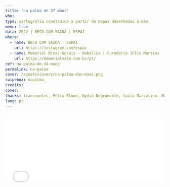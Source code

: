 ```yaml
---
title: 'na palma de 37 mãos'
who: 
type: cartografia construída a partir de mapas desenhados à mão
menu: true
data: 2022 | BECO COM SAÍDA | ESPAI
where: 
  - name: BECO COM SAÍDA | ESPAI
    url: https://instagram.com/espai
  - name: Memorial Minas Gerais - Babélica | Curadoria Júlio Martins
    url: https://memorialvale.com.br/pt/
ref: na-palma-de-34-maos
permalink: na-palma
cover: /assets/covers/na-palma-das-maos.png
swipebox: napalma_
credits: 
cover: 
thanks: transeuntes, Félix Blume, Nydia Negromonte, luiza Marcolino, Marcelo Drummond, Janaina Melo, Mariana Zani, Elisa Lana, João Paulo Costa, Bernardo Esteves, Tiago Esteves, Ana Esteves, Clarice Lacerda, Clarice Rodrigues, Luana Lorenzini, Mercedes Valadares, Helena Reis, Débora da padaria, Sérgio cheveiro, vendedores da Casa dos Parafusos, funcionárias dos Correios (unidade Raul Soares – BH), Maria Raquel Dias, alunas do Colégio Santa Dorotéia, Hamilton Reis, Rafael Reis, Túlio Jorge, Rafael Pimenta, Edimilson, farmacêutio da Drogaria do Dias, Flávia Mafra.
lang: pt
---
```


<br>
 <div>
  <div style="width:100%; height:160vh !important;">  
  <div class="video-wrapper" style="width:100%; height: 80vh !important"> 
  <iframe src="../na-palma-de-34-maos" height="200" width="100%" style="border:0px" scrolling="no"></iframe>
  </div></div>
</div>
  <div class="overlay" onClick="style.pointerEvents='none'"></div>

*Clique [aqui](../na-palma-de-n-maos){:target="_blank"} para abrir o mapa em outra aba.*
<br><br><br>
Partindo do beco do Espai, localizado no bairro Santa Efigênia, em Belo Horizonte, pedi a transeuntes,  vendedores e amigos com quem me encontrava, mapas rascunhados à mão para me orientar sobre rotas de saída dos lugares  onde estávamos, sem entretanto dizer para onde eu gostaria de ir. O final de cada mapa desenhado era o ponto de partida para um novo caminho.  

Os mapas desenhados à mão são vetorizados, reescalonados e projetados sobre o mapa geográfico de Belo Horizonte, fazendo uma  colagem e criando uma nova cartografia da cidade.
  

**Curadoria:** Marcelo Drummond e Janaina Melo

**Participantes:** transeuntes, Elisa Lana, João Paulo Costa, Bernardo Esteves, Tiago Esteves, Ana Esteves, Clarice Lacerda, Clarice Rodrigues, Luana Lorenzini, Mercedes Valadares, Helena Reis, Débora da padaria, Sérgio cheveiro, vendedores da Casa dos Parafusos, funcionárias dos Correios (unidade Raul Soares – BH), Maria Raquel Dias, alunas do Colégio Santa Dorotéia, Hamilton Reis, Rafael Reis, Túlio Jorge, Rafael Pimenta, Edimilson, Drogaria do Dias e Flávia Mafra.
<br><br>

---

<br><br>
<br>
  <div id="swipebox-gallery">
    {% for file in site.static_files %}
      {% if file.path contains "na_palma" %}
          <a href="{{ site.baseurl }}{{ file.path }}" class="swipebox">
            <img src="{{ site.baseurl }}{{ file.path }}" alt="">
          </a>
      {% endif %}
    {% endfor %}
  </div>

*fotos Félix Blume*
<br><br>

---

<br><br>
<img src="../assets/posts/palma_na_parede.png" class="img-border">
<br><br>

  
---
  
  
<br>

## Montagem na parede:

<br><br>
<img src="../assets/posts/palma_na_parede.gif" class="img-border">
<br><br>

  
---
  
<br>

## Mapa dobrável:

<br><br>
<img src="../assets/posts/palma_dobravel.gif" class="img-border" style="width:30vw">
<br><br>

  
---
  
<br>

## Processo: